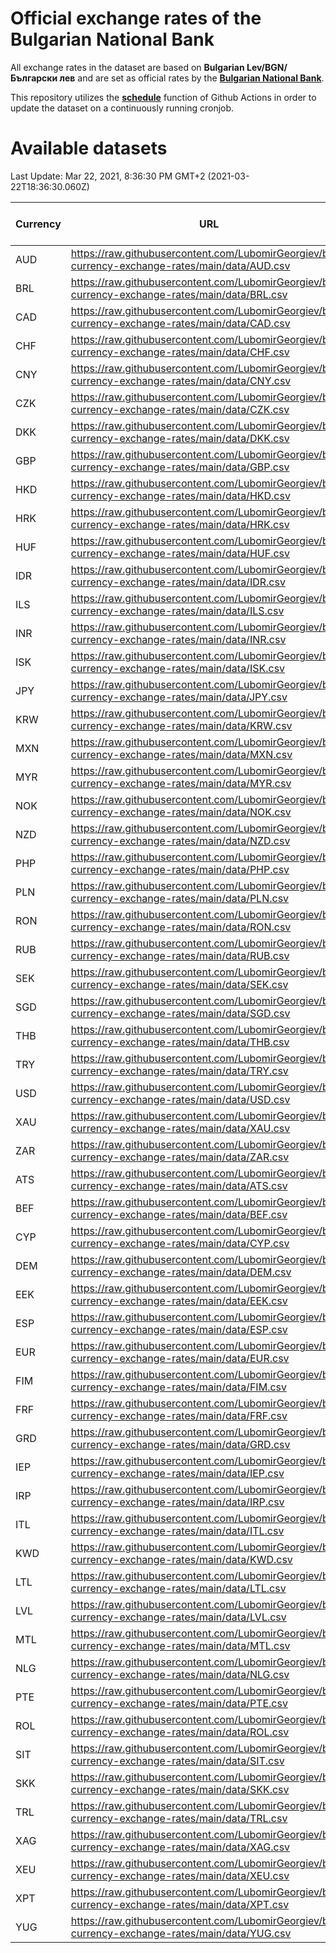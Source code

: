 # Official exchange rates of the Bulgarian National Bank

All exchange rates in the dataset are based on **Bulgarian Lev/BGN/Български лев** and are set as official rates by the [**Bulgarian National Bank**](https://www.bnb.bg/Statistics/StExternalSector/StExchangeRates/StERForeignCurrencies/index.htm).

This repository utilizes the [**schedule**](https://docs.github.com/en/actions/reference/events-that-trigger-workflows) function of Github Actions in order to update the dataset on a continuously running cronjob.

# Available datasets

<!-- START LINKS (DO NOT FU*ING DELETE THIS COMMENT FOR THE LOVE OF YOUR LIFE!!! IF YOU ARE CURIOS HOW IT WORKS, YOU CAN HAVE A LOOK AT ./src/updateReadme.ts) -->

Last Update: Mar 22, 2021, 8:36:30 PM GMT+2 (2021-03-22T18:36:30.060Z)

| Currency | URL                                                                                             | Number of records |
| -------- | ----------------------------------------------------------------------------------------------- | ----------------- |
| AUD      | https://raw.githubusercontent.com/LubomirGeorgiev/bnb-currency-exchange-rates/main/data/AUD.csv | 123               |
| BRL      | https://raw.githubusercontent.com/LubomirGeorgiev/bnb-currency-exchange-rates/main/data/BRL.csv | 123               |
| CAD      | https://raw.githubusercontent.com/LubomirGeorgiev/bnb-currency-exchange-rates/main/data/CAD.csv | 123               |
| CHF      | https://raw.githubusercontent.com/LubomirGeorgiev/bnb-currency-exchange-rates/main/data/CHF.csv | 123               |
| CNY      | https://raw.githubusercontent.com/LubomirGeorgiev/bnb-currency-exchange-rates/main/data/CNY.csv | 123               |
| CZK      | https://raw.githubusercontent.com/LubomirGeorgiev/bnb-currency-exchange-rates/main/data/CZK.csv | 123               |
| DKK      | https://raw.githubusercontent.com/LubomirGeorgiev/bnb-currency-exchange-rates/main/data/DKK.csv | 123               |
| GBP      | https://raw.githubusercontent.com/LubomirGeorgiev/bnb-currency-exchange-rates/main/data/GBP.csv | 123               |
| HKD      | https://raw.githubusercontent.com/LubomirGeorgiev/bnb-currency-exchange-rates/main/data/HKD.csv | 123               |
| HRK      | https://raw.githubusercontent.com/LubomirGeorgiev/bnb-currency-exchange-rates/main/data/HRK.csv | 123               |
| HUF      | https://raw.githubusercontent.com/LubomirGeorgiev/bnb-currency-exchange-rates/main/data/HUF.csv | 123               |
| IDR      | https://raw.githubusercontent.com/LubomirGeorgiev/bnb-currency-exchange-rates/main/data/IDR.csv | 123               |
| ILS      | https://raw.githubusercontent.com/LubomirGeorgiev/bnb-currency-exchange-rates/main/data/ILS.csv | 123               |
| INR      | https://raw.githubusercontent.com/LubomirGeorgiev/bnb-currency-exchange-rates/main/data/INR.csv | 123               |
| ISK      | https://raw.githubusercontent.com/LubomirGeorgiev/bnb-currency-exchange-rates/main/data/ISK.csv | 123               |
| JPY      | https://raw.githubusercontent.com/LubomirGeorgiev/bnb-currency-exchange-rates/main/data/JPY.csv | 123               |
| KRW      | https://raw.githubusercontent.com/LubomirGeorgiev/bnb-currency-exchange-rates/main/data/KRW.csv | 123               |
| MXN      | https://raw.githubusercontent.com/LubomirGeorgiev/bnb-currency-exchange-rates/main/data/MXN.csv | 123               |
| MYR      | https://raw.githubusercontent.com/LubomirGeorgiev/bnb-currency-exchange-rates/main/data/MYR.csv | 123               |
| NOK      | https://raw.githubusercontent.com/LubomirGeorgiev/bnb-currency-exchange-rates/main/data/NOK.csv | 123               |
| NZD      | https://raw.githubusercontent.com/LubomirGeorgiev/bnb-currency-exchange-rates/main/data/NZD.csv | 123               |
| PHP      | https://raw.githubusercontent.com/LubomirGeorgiev/bnb-currency-exchange-rates/main/data/PHP.csv | 123               |
| PLN      | https://raw.githubusercontent.com/LubomirGeorgiev/bnb-currency-exchange-rates/main/data/PLN.csv | 123               |
| RON      | https://raw.githubusercontent.com/LubomirGeorgiev/bnb-currency-exchange-rates/main/data/RON.csv | 123               |
| RUB      | https://raw.githubusercontent.com/LubomirGeorgiev/bnb-currency-exchange-rates/main/data/RUB.csv | 123               |
| SEK      | https://raw.githubusercontent.com/LubomirGeorgiev/bnb-currency-exchange-rates/main/data/SEK.csv | 123               |
| SGD      | https://raw.githubusercontent.com/LubomirGeorgiev/bnb-currency-exchange-rates/main/data/SGD.csv | 123               |
| THB      | https://raw.githubusercontent.com/LubomirGeorgiev/bnb-currency-exchange-rates/main/data/THB.csv | 123               |
| TRY      | https://raw.githubusercontent.com/LubomirGeorgiev/bnb-currency-exchange-rates/main/data/TRY.csv | 123               |
| USD      | https://raw.githubusercontent.com/LubomirGeorgiev/bnb-currency-exchange-rates/main/data/USD.csv | 123               |
| XAU      | https://raw.githubusercontent.com/LubomirGeorgiev/bnb-currency-exchange-rates/main/data/XAU.csv | 123               |
| ZAR      | https://raw.githubusercontent.com/LubomirGeorgiev/bnb-currency-exchange-rates/main/data/ZAR.csv | 123               |
| ATS      | https://raw.githubusercontent.com/LubomirGeorgiev/bnb-currency-exchange-rates/main/data/ATS.csv | 0                 |
| BEF      | https://raw.githubusercontent.com/LubomirGeorgiev/bnb-currency-exchange-rates/main/data/BEF.csv | 0                 |
| CYP      | https://raw.githubusercontent.com/LubomirGeorgiev/bnb-currency-exchange-rates/main/data/CYP.csv | 0                 |
| DEM      | https://raw.githubusercontent.com/LubomirGeorgiev/bnb-currency-exchange-rates/main/data/DEM.csv | 0                 |
| EEK      | https://raw.githubusercontent.com/LubomirGeorgiev/bnb-currency-exchange-rates/main/data/EEK.csv | 0                 |
| ESP      | https://raw.githubusercontent.com/LubomirGeorgiev/bnb-currency-exchange-rates/main/data/ESP.csv | 0                 |
| EUR      | https://raw.githubusercontent.com/LubomirGeorgiev/bnb-currency-exchange-rates/main/data/EUR.csv | 0                 |
| FIM      | https://raw.githubusercontent.com/LubomirGeorgiev/bnb-currency-exchange-rates/main/data/FIM.csv | 0                 |
| FRF      | https://raw.githubusercontent.com/LubomirGeorgiev/bnb-currency-exchange-rates/main/data/FRF.csv | 0                 |
| GRD      | https://raw.githubusercontent.com/LubomirGeorgiev/bnb-currency-exchange-rates/main/data/GRD.csv | 0                 |
| IEP      | https://raw.githubusercontent.com/LubomirGeorgiev/bnb-currency-exchange-rates/main/data/IEP.csv | 0                 |
| IRP      | https://raw.githubusercontent.com/LubomirGeorgiev/bnb-currency-exchange-rates/main/data/IRP.csv | 0                 |
| ITL      | https://raw.githubusercontent.com/LubomirGeorgiev/bnb-currency-exchange-rates/main/data/ITL.csv | 0                 |
| KWD      | https://raw.githubusercontent.com/LubomirGeorgiev/bnb-currency-exchange-rates/main/data/KWD.csv | 0                 |
| LTL      | https://raw.githubusercontent.com/LubomirGeorgiev/bnb-currency-exchange-rates/main/data/LTL.csv | 0                 |
| LVL      | https://raw.githubusercontent.com/LubomirGeorgiev/bnb-currency-exchange-rates/main/data/LVL.csv | 0                 |
| MTL      | https://raw.githubusercontent.com/LubomirGeorgiev/bnb-currency-exchange-rates/main/data/MTL.csv | 0                 |
| NLG      | https://raw.githubusercontent.com/LubomirGeorgiev/bnb-currency-exchange-rates/main/data/NLG.csv | 0                 |
| PTE      | https://raw.githubusercontent.com/LubomirGeorgiev/bnb-currency-exchange-rates/main/data/PTE.csv | 0                 |
| ROL      | https://raw.githubusercontent.com/LubomirGeorgiev/bnb-currency-exchange-rates/main/data/ROL.csv | 0                 |
| SIT      | https://raw.githubusercontent.com/LubomirGeorgiev/bnb-currency-exchange-rates/main/data/SIT.csv | 0                 |
| SKK      | https://raw.githubusercontent.com/LubomirGeorgiev/bnb-currency-exchange-rates/main/data/SKK.csv | 0                 |
| TRL      | https://raw.githubusercontent.com/LubomirGeorgiev/bnb-currency-exchange-rates/main/data/TRL.csv | 0                 |
| XAG      | https://raw.githubusercontent.com/LubomirGeorgiev/bnb-currency-exchange-rates/main/data/XAG.csv | 0                 |
| XEU      | https://raw.githubusercontent.com/LubomirGeorgiev/bnb-currency-exchange-rates/main/data/XEU.csv | 0                 |
| XPT      | https://raw.githubusercontent.com/LubomirGeorgiev/bnb-currency-exchange-rates/main/data/XPT.csv | 0                 |
| YUG      | https://raw.githubusercontent.com/LubomirGeorgiev/bnb-currency-exchange-rates/main/data/YUG.csv | 0                 |

<!-- START LINKS (DO NOT FU*ING DELETE THIS COMMENT FOR THE LOVE OF YOUR LIFE!!! IF YOU ARE CURIOS HOW IT WORKS, YOU CAN HAVE A LOOK AT ./src/updateReadme.ts) -->
